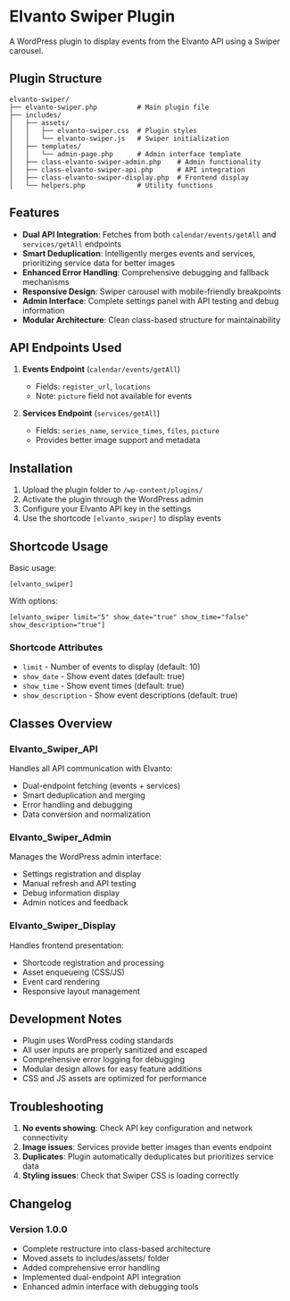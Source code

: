 # Elvanto Swiper Plugin

A WordPress plugin to display events from the Elvanto API using a Swiper carousel.

## Plugin Structure

```
elvanto-swiper/
├── elvanto-swiper.php          # Main plugin file
├── includes/
│   ├── assets/
│   │   ├── elvanto-swiper.css  # Plugin styles
│   │   └── elvanto-swiper.js   # Swiper initialization
│   ├── templates/
│   │   └── admin-page.php      # Admin interface template
│   ├── class-elvanto-swiper-admin.php    # Admin functionality
│   ├── class-elvanto-swiper-api.php      # API integration
│   ├── class-elvanto-swiper-display.php  # Frontend display
│   └── helpers.php             # Utility functions
```

## Features

- **Dual API Integration**: Fetches from both `calendar/events/getAll` and `services/getAll` endpoints
- **Smart Deduplication**: Intelligently merges events and services, prioritizing service data for better images
- **Enhanced Error Handling**: Comprehensive debugging and fallback mechanisms
- **Responsive Design**: Swiper carousel with mobile-friendly breakpoints
- **Admin Interface**: Complete settings panel with API testing and debug information
- **Modular Architecture**: Clean class-based structure for maintainability

## API Endpoints Used

1. **Events Endpoint** (`calendar/events/getAll`)
   - Fields: `register_url`, `locations`
   - Note: `picture` field not available for events

2. **Services Endpoint** (`services/getAll`)
   - Fields: `series_name`, `service_times`, `files`, `picture`
   - Provides better image support and metadata

## Installation

1. Upload the plugin folder to `/wp-content/plugins/`
2. Activate the plugin through the WordPress admin
3. Configure your Elvanto API key in the settings
4. Use the shortcode `[elvanto_swiper]` to display events

## Shortcode Usage

Basic usage:
```
[elvanto_swiper]
```

With options:
```
[elvanto_swiper limit="5" show_date="true" show_time="false" show_description="true"]
```

### Shortcode Attributes

- `limit` - Number of events to display (default: 10)
- `show_date` - Show event dates (default: true)
- `show_time` - Show event times (default: true)  
- `show_description` - Show event descriptions (default: true)

## Classes Overview

### Elvanto_Swiper_API
Handles all API communication with Elvanto:
- Dual-endpoint fetching (events + services)
- Smart deduplication and merging
- Error handling and debugging
- Data conversion and normalization

### Elvanto_Swiper_Admin
Manages the WordPress admin interface:
- Settings registration and display
- Manual refresh and API testing
- Debug information display
- Admin notices and feedback

### Elvanto_Swiper_Display
Handles frontend presentation:
- Shortcode registration and processing
- Asset enqueueing (CSS/JS)
- Event card rendering
- Responsive layout management

## Development Notes

- Plugin uses WordPress coding standards
- All user inputs are properly sanitized and escaped
- Comprehensive error logging for debugging
- Modular design allows for easy feature additions
- CSS and JS assets are optimized for performance

## Troubleshooting

1. **No events showing**: Check API key configuration and network connectivity
2. **Image issues**: Services provide better images than events endpoint
3. **Duplicates**: Plugin automatically deduplicates but prioritizes service data
4. **Styling issues**: Check that Swiper CSS is loading correctly

## Changelog

### Version 1.0.0
- Complete restructure into class-based architecture
- Moved assets to includes/assets/ folder
- Added comprehensive error handling
- Implemented dual-endpoint API integration
- Enhanced admin interface with debugging tools
